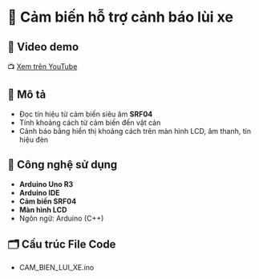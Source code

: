 # 🚀 Cảm biến hỗ trợ cảnh báo lùi xe

## 🎥 Video demo
📺 [Xem trên YouTube](https://youtube.com/shorts/h-PXjRFlmyY?si=H0a2E1xid_sNBDI8)

## 📌 Mô tả
- Đọc tín hiệu từ cảm biến siêu âm **SRF04**
- Tính khoảng cách từ cảm biến đến vật cản
- Cảnh báo bằng hiển thị khoảng cách trên màn hình LCD, âm thanh, tín hiệu đèn

## 🧠 Công nghệ sử dụng
- **Arduino Uno R3**
- **Arduino IDE**
- **Cảm biến SRF04**
- **Màn hình LCD**
- Ngôn ngữ: Arduino (C++)

## 🗂️ Cấu trúc File Code
- CAM_BIEN_LUI_XE.ino

